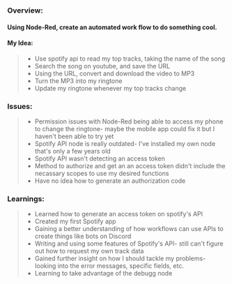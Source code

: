 ### Overview:  
#### Using Node-Red, create an automated work flow to do something cool.

#### My Idea:  

> - Use spotify api to read my top tracks, taking the name of the song  
> - Search the song on youtube, and save the URL  
> - Using the URL, convert and download the video to MP3
> - Turn the MP3 into my ringtone
> - Update my ringtone whenever my top tracks change

### Issues:

> - Permission issues with Node-Red being able to access my phone to change the ringtone- maybe the mobile app could fix it but I haven't been able to try yet
> - Spotify API node is really outdated- I've installed my own node that's only a few years old
> - Spotify API wasn't detecting an access token
> - Method to authorize and get an an access token didn't include the necassary scopes to use my desired functions  
> - Have no idea how to generate an authorization code

### Learnings:

> - Learned how to generate an access token on spotify's API
> - Created my first Spotify app
> - Gaining a better understanding of how workflows can use APIs to create things like bots on Discord
> - Writing and using some features of Spotify's API- still can't figure out how to request my own track data
> - Gained further insight on how I should tackle my problems- looking into the error messages, specific fields, etc.
> - Learning to take advantage of the debugg node

